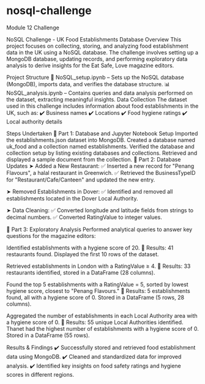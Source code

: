 # nosql-challenge
Module 12 Challenge

NoSQL Challenge - UK Food Establishments Database
Overview
This project focuses on collecting, storing, and analyzing food establishment data in the UK using a NoSQL database. The challenge involves setting up a MongoDB database, updating records, and performing exploratory data analysis to derive insights for the Eat Safe, Love magazine editors.

Project Structure
📂 NoSQL_setup.ipynb – Sets up the NoSQL database (MongoDB), imports data, and verifies the database structure.
📊 NoSQL_analysis.ipynb – Contains queries and data analysis performed on the dataset, extracting meaningful insights.
Data Collection
The dataset used in this challenge includes information about food establishments in the UK, such as:
✔️ Business names
✔️ Locations
✔️ Food hygiene ratings
✔️ Local authority details

Steps Undertaken
🔹 Part 1: Database and Jupyter Notebook Setup
Imported the establishments.json dataset into MongoDB.
Created a database named uk_food and a collection named establishments.
Verified the database and collection setup by listing existing databases and collections.
Retrieved and displayed a sample document from the collection.
🔹 Part 2: Database Updates
➤ Added a New Restaurant:
✅ Inserted a new record for "Penang Flavours", a halal restaurant in Greenwich.
✅ Retrieved the BusinessTypeID for "Restaurant/Cafe/Canteen" and updated the new entry.

➤ Removed Establishments in Dover:
✅ Identified and removed all establishments located in the Dover Local Authority.

➤ Data Cleaning:
✅ Converted longitude and latitude fields from strings to decimal numbers.
✅ Converted RatingValue to integer values.

🔹 Part 3: Exploratory Analysis
Performed analytical queries to answer key questions for the magazine editors:

Identified establishments with a hygiene score of 20.
📌 Results: 41 restaurants found. Displayed the first 10 rows of the dataset.

Retrieved establishments in London with a RatingValue ≥ 4.
📌 Results: 33 restaurants identified, stored in a DataFrame (28 columns).

Found the top 5 establishments with a RatingValue = 5, sorted by lowest hygiene score, closest to "Penang Flavours."
📌 Results: 5 establishments found, all with a hygiene score of 0. Stored in a DataFrame (5 rows, 28 columns).

Aggregated the number of establishments in each Local Authority area with a hygiene score of 0.
📌 Results: 55 unique Local Authorities identified. Thanet had the highest number of establishments with a hygiene score of 0. Stored in a DataFrame (55 rows).

Results & Findings
✔️ Successfully stored and retrieved food establishment data using MongoDB.
✔️ Cleaned and standardized data for improved analysis.
✔️ Identified key insights on food safety ratings and hygiene scores in different regions.